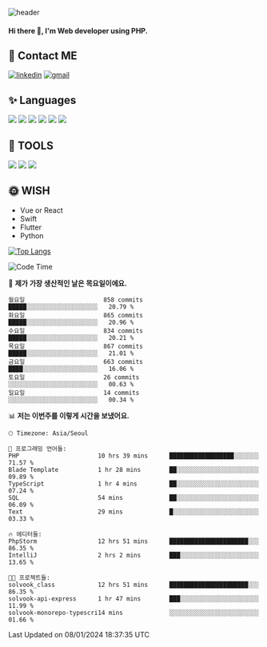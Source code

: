 ![header](https://capsule-render.vercel.app/api?type=waving&color=auto&height=300&section=header&text=Elin&fontSize=90&animation=twinkling)

#### Hi there 👋, I'm <b>Web developer</b> using PHP. ####

<!--
- 🔭 I’m currently working on Uniwill
- 🌱 I’m currently learning Vue or React or Python.
-->

<!---#### I am PHP developer --->

## 💌 Contact ME ###
[<img src='https://img.shields.io/badge/-EunjiKo-%230A66C2?style=flat-square&logo=LinkedIn&logoColor=white' alt='linkedin'>](https://www.linkedin.com/in/https://www.linkedin.com/in/eunji-ko-00a907164//)  [<img src='https://img.shields.io/badge/-einee214%40gmail.com-%23EA4335?style=flat-square&logo=Gmail&logoColor=white' alt='gmail'>](einee214@gmail.com)  


## ✨ Languages
<img src='https://img.shields.io/badge/-PHP-%23777BB4?style=for-the-badge&logo=PHP&logoColor=white'> <img src='https://img.shields.io/badge/-Laravel-%23FF2D20?style=for-the-badge&logo=Laravel&logoColor=white'> <img src='https://img.shields.io/badge/Jquery-%230769AD?style=for-the-badge&logo=Jquery&logoColor=white'> <img src='https://img.shields.io/badge/CSS3-%231572B6?style=for-the-badge&logo=CSS3&logoColor=white'> <img src='https://img.shields.io/badge/Bootstrap-%237952B3?style=for-the-badge&logo=Bootstrap&logoColor=white' > <img src='https://img.shields.io/badge/MySQL-%234479A1?style=for-the-badge&logo=MySQL&logoColor=white' >

## 🌷 TOOLS
<img src='https://img.shields.io/badge/PHPSTORM-%23000000?style=for-the-badge&logo=PhpStorm&logoColor=white' > <img src='https://img.shields.io/badge/GitLab-%23FCA121?style=for-the-badge&logo=GitLab&logoColor=white' > <img src='https://img.shields.io/badge/GitHub-%23181717?style=for-the-badge&logo=GitHub&logoColor=white'>


## 🌞 WISH
- Vue or React
- Swift
- Flutter
- Python


[![Top Langs](https://github-readme-stats.vercel.app/api/top-langs/?username=ein214&layout=compact)](https://github.com/anuraghazra/github-readme-stats)

<!--START_SECTION:waka-->
![Code Time](http://img.shields.io/badge/Code%20Time-3%2C162%20hrs%2030%20mins-blue)

📅 **제가 가장 생산적인 날은 목요일이에요.** 

```text
월요일                      858 commits         █████░░░░░░░░░░░░░░░░░░░░   20.79 % 
화요일                      865 commits         █████░░░░░░░░░░░░░░░░░░░░   20.96 % 
수요일                      834 commits         █████░░░░░░░░░░░░░░░░░░░░   20.21 % 
목요일                      867 commits         █████░░░░░░░░░░░░░░░░░░░░   21.01 % 
금요일                      663 commits         ████░░░░░░░░░░░░░░░░░░░░░   16.06 % 
토요일                      26 commits          ░░░░░░░░░░░░░░░░░░░░░░░░░   00.63 % 
일요일                      14 commits          ░░░░░░░░░░░░░░░░░░░░░░░░░   00.34 % 
```


📊 **저는 이번주를 이렇게 시간을 보냈어요.** 

```text
🕑︎ Timezone: Asia/Seoul

💬 프로그래밍 언어들: 
PHP                      10 hrs 39 mins      ██████████████████░░░░░░░   71.57 % 
Blade Template           1 hr 28 mins        ██░░░░░░░░░░░░░░░░░░░░░░░   09.89 % 
TypeScript               1 hr 4 mins         ██░░░░░░░░░░░░░░░░░░░░░░░   07.24 % 
SQL                      54 mins             ██░░░░░░░░░░░░░░░░░░░░░░░   06.09 % 
Text                     29 mins             █░░░░░░░░░░░░░░░░░░░░░░░░   03.33 % 

🔥 에디터들: 
PhpStorm                 12 hrs 51 mins      ██████████████████████░░░   86.35 % 
IntelliJ                 2 hrs 2 mins        ███░░░░░░░░░░░░░░░░░░░░░░   13.65 % 

🐱‍💻 프로젝트들: 
solvook_class            12 hrs 51 mins      ██████████████████████░░░   86.35 % 
solvook-api-express      1 hr 47 mins        ███░░░░░░░░░░░░░░░░░░░░░░   11.99 % 
solvook-monorepo-typescri14 mins             ░░░░░░░░░░░░░░░░░░░░░░░░░   01.66 % 
```


 Last Updated on 08/01/2024 18:37:35 UTC
<!--END_SECTION:waka-->

<!---![GitHub stats](https://github-readme-stats.vercel.app/api?username=ein214&show_icons=true&theme=dracula)  --->



